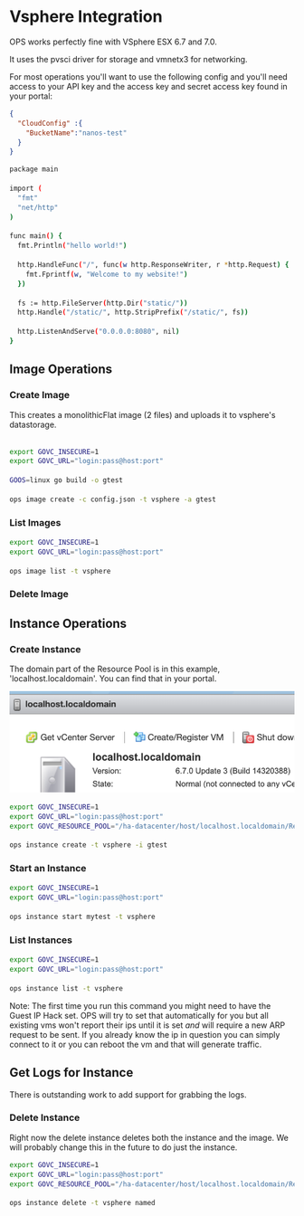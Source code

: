 Vsphere Integration
========================

OPS works perfectly fine with VSphere ESX 6.7 and 7.0.

It uses the pvsci driver for storage and vmnetx3 for networking.

For most operations you'll want to use the following config and you'll
need access to your API key and the access key and secret access key
found in your portal:

```json
{
  "CloudConfig" :{
    "BucketName":"nanos-test"
  }
}
```

```sh
package main

import (
  "fmt"
  "net/http"
)

func main() {
  fmt.Println("hello world!")

  http.HandleFunc("/", func(w http.ResponseWriter, r *http.Request) {
    fmt.Fprintf(w, "Welcome to my website!")
  })

  fs := http.FileServer(http.Dir("static/"))
  http.Handle("/static/", http.StripPrefix("/static/", fs))

  http.ListenAndServe("0.0.0.0:8080", nil)
}
```

## Image Operations
### Create Image

This creates a monolithicFlat image (2 files) and uploads it to
vsphere's datastorage.

```sh

export GOVC_INSECURE=1
export GOVC_URL="login:pass@host:port"

GOOS=linux go build -o gtest

ops image create -c config.json -t vsphere -a gtest

```

### List Images

```sh
export GOVC_INSECURE=1
export GOVC_URL="login:pass@host:port"

ops image list -t vsphere
```

### Delete Image

## Instance Operations
### Create Instance

The domain part of the Resource Pool is in this example, 'localhost.localdomain'. You can find that in your portal.

![domain](domain.png)

```sh
export GOVC_INSECURE=1
export GOVC_URL="login:pass@host:port"
export GOVC_RESOURCE_POOL="/ha-datacenter/host/localhost.localdomain/Resources"

ops instance create -t vsphere -i gtest
```

### Start an Instance

```sh
export GOVC_INSECURE=1
export GOVC_URL="login:pass@host:port"

ops instance start mytest -t vsphere
```

### List Instances

```sh
export GOVC_INSECURE=1
export GOVC_URL="login:pass@host:port"

ops instance list -t vsphere
```

Note: The first time you run this command you might need to have the
Guest IP Hack set. OPS will try to set that automatically for you but
all existing vms won't report their ips until it is set *and* will
require a new ARP request to be sent. If you already know the ip in
question you can simply connect to it or you can reboot the vm and that
will generate traffic.

## Get Logs for Instance

There is outstanding work to add support for grabbing the logs.

### Delete Instance

Right now the delete instance deletes both the instance and the image.
We will probably change this in the future to do just the instance.

```sh
export GOVC_INSECURE=1
export GOVC_URL="login:pass@host:port"
export GOVC_RESOURCE_POOL="/ha-datacenter/host/localhost.localdomain/Resources"

ops instance delete -t vsphere named
```
